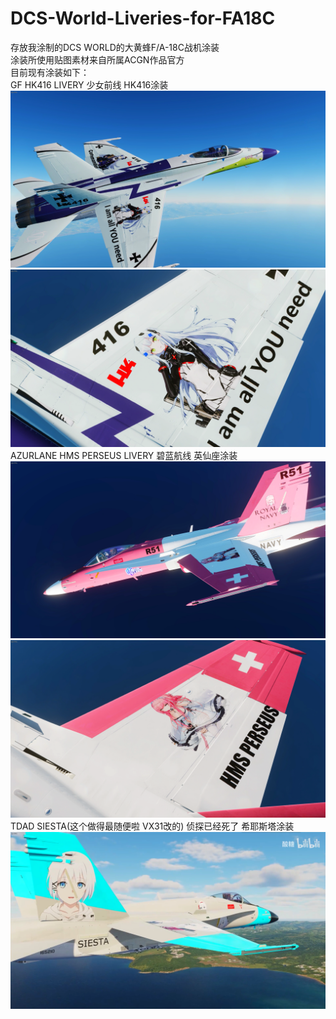 # DCS-World-Liveries-for-FA18C
存放我涂制的DCS WORLD的大黄蜂F/A-18C战机涂装  
涂装所使用贴图素材来自所属ACGN作品官方  
目前现有涂装如下：  
GF HK416 LIVERY 少女前线 HK416涂装  
![](https://github.com/PerseusDesu/DCS-World-Liveries-for-FA18C/blob/main/img/hk1.png)  
![](https://github.com/PerseusDesu/DCS-World-Liveries-for-FA18C/blob/main/img/hk2.png)  
AZURLANE HMS PERSEUS LIVERY 碧蓝航线 英仙座涂装  
![](https://github.com/PerseusDesu/DCS-World-Liveries-for-FA18C/blob/main/img/per1.png)  
![](https://github.com/PerseusDesu/DCS-World-Liveries-for-FA18C/blob/main/img/per2.png)  
TDAD SIESTA(这个做得最随便啦 VX31改的) 侦探已经死了 希耶斯塔涂装  
![](https://github.com/PerseusDesu/DCS-World-Liveries-for-FA18C/blob/main/img/siesta(from%20my%20bilibili).png)
